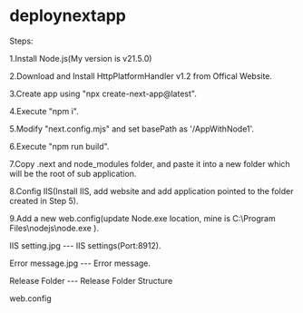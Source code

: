 # deploynextapp

Steps:

1.Install Node.js(My version is v21.5.0)

2.Download and Install HttpPlatformHandler v1.2 from Offical Website.

3.Create app using "npx create-next-app@latest".

4.Execute "npm i".

5.Modify "next.config.mjs" and set basePath as '/AppWithNode1'.

6.Execute "npm run build".

7.Copy .next and node_modules folder, and paste it into a new folder which will be the root of sub application.

8.Config IIS(Install IIS, add website and add application pointed to the folder created in Step 5).

9.Add a new web.config(update Node.exe location, mine is C:\Program Files\nodejs\node.exe ).


IIS setting.jpg --- IIS settings(Port:8912). 

Error message.jpg --- Error message. 

Release Folder --- Release Folder Structure

web.config
